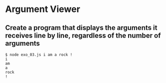 # Argument Viewer

## Create a program that displays the arguments it receives line by line, regardless of the number of arguments

```
$ node exo_03.js i am a rock !
i
am
a
rock
!
```

